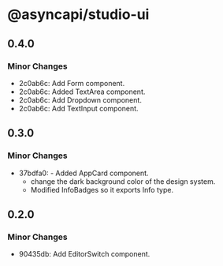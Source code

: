 # @asyncapi/studio-ui

## 0.4.0

### Minor Changes

- 2c0ab6c: Add Form component.
- 2c0ab6c: Added TextArea component.
- 2c0ab6c: Add Dropdown component.
- 2c0ab6c: Add TextInput component.

## 0.3.0

### Minor Changes

- 37bdfa0: - Added AppCard component.
  - change the dark background color of the design system.
  - Modified InfoBadges so it exports Info type.

## 0.2.0

### Minor Changes

- 90435db: Add EditorSwitch component.
